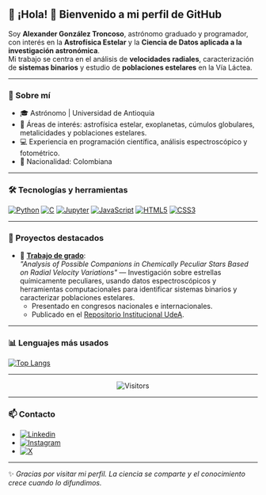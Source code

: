 ## :telescope: ¡Hola! 👋 Bienvenido a mi perfil de GitHub

Soy **Alexander González Troncoso**, astrónomo graduado y programador, con interés en la **Astrofísica Estelar** y la **Ciencia de Datos aplicada a la investigación astronómica**.  
Mi trabajo se centra en el análisis de **velocidades radiales**, caracterización de **sistemas binarios** y estudio de **poblaciones estelares** en la Vía Láctea.

---

### 🚀 Sobre mí

- 🎓 Astrónomo | Universidad de Antioquia  
- 🔭 Áreas de interés: astrofísica estelar, exoplanetas, cúmulos globulares, metalicidades y poblaciones estelares.  
- 💻 Experiencia en programación científica, análisis espectroscópico y fotométrico.  
- 📍 Nacionalidad: Colombiana  

---

### 🛠 Tecnologías y herramientas

[![Python](https://img.shields.io/badge/-Python-3776AB?style=flat&logo=python&logoColor=white)]()
[![C](https://img.shields.io/badge/-C-A8B9CC?style=flat&logo=c&logoColor=white)]()
[![Jupyter](https://img.shields.io/badge/-Jupyter-F37626?style=flat&logo=Jupyter&logoColor=white)]()
[![JavaScript](https://img.shields.io/badge/-JavaScript-F7DF1E?style=flat&logo=javascript&logoColor=black)]()
[![HTML5](https://img.shields.io/badge/-HTML5-E34F26?style=flat&logo=HTML5&logoColor=white)]()
[![CSS3](https://img.shields.io/badge/-CSS3-1572B6?style=flat&logo=CSS3&logoColor=white)]()

---

### 🌟 Proyectos destacados

- 📂 [**Trabajo de grado**](https://alexgtroncoso.github.io/):  
  *"Analysis of Possible Companions in Chemically Peculiar Stars Based on Radial Velocity Variations"* — Investigación sobre estrellas químicamente peculiares, usando datos espectroscópicos y herramientas computacionales para identificar sistemas binarios y caracterizar poblaciones estelares.  
  - Presentado en congresos nacionales e internacionales.  
  - Publicado en el [Repositorio Institucional UdeA](https://hdl.handle.net/10495/45848).

---

### 📊 Lenguajes más usados

[![Top Langs](https://github-readme-stats.vercel.app/api/top-langs/?username=AlexGTroncoso&hide=html&layout=compact&theme=dracula)](https://github.com/anuraghazra/github-readme-stats)

---

<p align="center">
  <img src="https://visitor-badge.laobi.icu/badge?page_id=AlexGTroncoso.AlexGTroncoso" alt="Visitors">
</p>

---

### 📫 Contacto

- [![Linkedin](https://img.shields.io/badge/-LinkedIn-%230A66C2?style=flat&logo=linkedin)](https://www.linkedin.com/in/alexander-gonz%C3%A1lez-troncoso-5b6253281/)
- [![Instagram](https://img.shields.io/badge/-Instagram-%23E4405F?style=flat&logo=Instagram&logoColor=%23FFFFFF)](https://www.instagram.com/alexandert_07/)
- [![X](https://img.shields.io/badge/-Twitter-%23000000?style=flat&logo=x&logoColor=%23FFFFFF)]()

---

✨ *Gracias por visitar mi perfil. La ciencia se comparte y el conocimiento crece cuando lo difundimos.*

